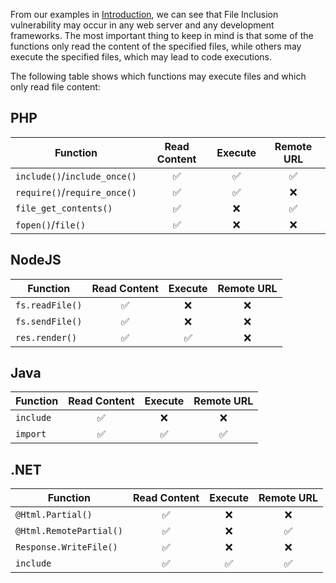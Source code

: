 From our examples in [Introduction](obsidian://open?vault=security-notes&file=Offensive%20Security%2FWeb%20Application%20Security%2FServer-side%20Vulnerabilities%2FFile%20Inclusion%20Vulnerabilities%2FIntroduction), we can see that File Inclusion vulnerability may occur in any web server and any development frameworks. The most important thing to keep in mind is that some of the functions only read the content of the specified files, while others may execute the specified files, which may lead to code executions.

The following table shows which functions may execute files and which only read file content:
## PHP
| **Function**                 | **Read Content** | **Execute** | **Remote URL** |
| ---------------------------- | :--------------: | :---------: | :------------: |
| `include()`/`include_once()` |        ✅         |      ✅      |       ✅        |
| `require()`/`require_once()` |        ✅         |      ✅      |       ❌        |
| `file_get_contents()`        |        ✅         |      ❌      |       ✅        |
| `fopen()`/`file()`           |        ✅         |      ❌      |       ❌        |
## NodeJS

| **Function**    | **Read Content** | **Execute** | **Remote URL** |
| --------------- | :--------------: | :---------: | :------------: |
| `fs.readFile()` |        ✅         |      ❌      |       ❌        |
| `fs.sendFile()` |        ✅         |      ❌      |       ❌        |
| `res.render()`  |        ✅         |      ✅      |       ❌        |
## Java

| **Function** | **Read Content** | **Execute** | **Remote URL** |
| ------------ | :--------------: | :---------: | :------------: |
| `include`    |        ✅         |      ❌      |       ❌        |
| `import`     |        ✅         |      ✅      |       ✅        |
## .NET
| **Function**            | **Read Content** | **Execute** | **Remote URL** |
| ----------------------- | :--------------: | :---------: | :------------: |
| `@Html.Partial()`       |        ✅         |      ❌      |       ❌        |
| `@Html.RemotePartial()` |        ✅         |      ❌      |       ✅        |
| `Response.WriteFile()`  |        ✅         |      ❌      |       ❌        |
| `include`               |        ✅         |      ✅      |       ✅        |